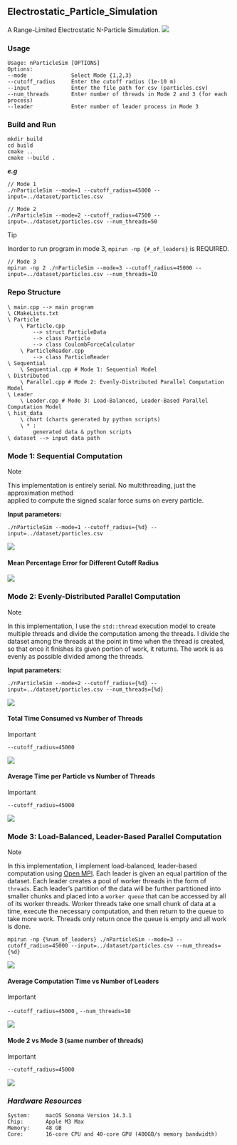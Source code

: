 ## Electrostatic_Particle_Simulation
A Range-Limited Electrostatic N-Particle Simulation.
![](hist_data/chart/system_demo.png)

### Usage
```text
Usage: nParticleSim [OPTIONS]
Options:
--mode              Select Mode {1,2,3}
--cutoff_radius     Enter the cutoff radius (1e-10 m)
--input             Enter the file path for csv (particles.csv)
--num_threads       Enter number of threads in Mode 2 and 3 (for each process)
--leader            Enter number of leader process in Mode 3
```

### Build and Run
```shell
mkdir build
cd build
cmake ..
cmake --build .
```
**_e.g_**
```shell
// Mode 1
./nParticleSim --mode=1 --cutoff_radius=45000 --input=../dataset/particles.csv 
```
```shell
// Mode 2
./nParticleSim --mode=2 --cutoff_radius=47500 --input=../dataset/particles.csv --num_threads=50
```
> [!TIP]
> Inorder to run program in mode 3, `mpirun -np {#_of_leaders}` is REQUIRED.
```shell
// Mode 3
mpirun -np 2 ./nParticleSim --mode=3 --cutoff_radius=45000 --input=../dataset/particles.csv --num_threads=10
```

### Repo Structure
```text
\ main.cpp --> main program
\ CMakeLists.txt
\ Particle
    \ Particle.cpp
        --> struct ParticleData
        --> class Particle
        --> class CoulombForceCalculator
    \ ParticleReader.cpp
        --> class ParticleReader
\ Sequential
    \ Sequential.cpp # Mode 1: Sequential Model
\ Distributed
    \ Parallel.cpp # Mode 2: Evenly-Distributed Parallel Computation Model
\ Leader
    \ Leader.cpp # Mode 3: Load-Balanced, Leader-Based Parallel Computation Model
\ hist_data    
    \ chart (charts generated by python scripts)
    \ * :
        generated data & python scripts
\ dataset --> input data path
```
### Mode 1: Sequential Computation
> [!NOTE]
> This implementation is entirely serial. No multithreading, just the approximation method  
applied to compute the signed scalar force sums on every particle. 

**Input parameters:**
```shell
./nParticleSim --mode=1 --cutoff_radius={%d} --input=../dataset/particles.csv 
```

![](dfd/mode_1_dfd.drawio.png)

[//]: # (#### Area Chart for Different Cutoff Radius)

[//]: # (![]&#40;hist_data/chart/area_line_chart_cr.png&#41;)
[//]: # ()
#### Mean Percentage Error for Different Cutoff Radius
![](hist_data/chart/mape_cr.png)

### Mode 2: Evenly-Distributed Parallel Computation
> [!NOTE]
> In this implementation, I use the `std::thread` execution model to create multiple threads and 
divide the computation among the threads. I divide the dataset among the threads at the point in 
time when the thread is created, so that once it finishes its given portion of work, it returns. 
The work is as evenly as possible divided among the threads. 

**Input parameters:**
```shell
./nParticleSim --mode=2 --cutoff_radius={%d} --input=../dataset/particles.csv --num_threads={%d}
```
![](dfd/mode_2_dfd.drawio.png)

#### Total Time Consumed vs Number of Threads
> [!IMPORTANT]
> `--cutoff_radius=45000`

![](hist_data/chart/total_time_threads.png)

#### Average Time per Particle vs Number of Threads
> [!IMPORTANT]
> `--cutoff_radius=45000`

![](hist_data/chart/average_time_particle_threads.png)


### Mode 3: Load-Balanced, Leader-Based Parallel Computation
> [!NOTE]
> In this implementation, I implement load-balanced, leader-based computation using [Open MPI](https://www.open-mpi.org/). Each leader is given an 
equal partition of the dataset. Each leader creates a pool of worker threads in the form of `threads`. 
Each leader’s partition of the data will be further partitioned into smaller chunks and placed into a `worker queue` that 
can be accessed by all of its worker threads. Worker threads take one small chunk of data at a time, execute 
the necessary computation, and then return to the queue to take more work. Threads only return once the queue is 
empty and all work is done. 

```shell
mpirun -np {%num_of_leaders} ./nParticleSim --mode=3 --cutoff_radius=45000 --input=../dataset/particles.csv --num_threads={%d}
```
![](dfd/mode_3_dfd.drawio.png)

#### Average Computation Time vs Number of Leaders
> [!IMPORTANT]
> `--cutoff_radius=45000` , `--num_threads=10`

![](hist_data/chart/mode_3_average_leader_compute_time.png)

#### Mode 2 vs Mode 3 (same number of threads)
> [!IMPORTANT]
> `--cutoff_radius=45000`

![](hist_data/chart/mode_3_load_balance_compare.png)

### _Hardware Resources_
```text
System:     macOS Sonoma Version 14.3.1
Chip:       Apple M3 Max
Memory:     48 GB
Core:       16-core CPU and 40-core GPU (400GB/s memory bandwidth)
```